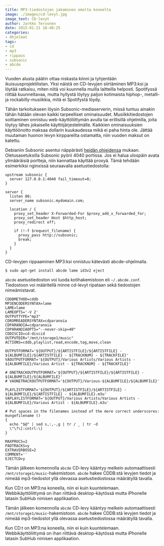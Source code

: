 ```yaml
---
title: MP3-tiedostojen jakaminen omalta koneelta
image: ./images/cd-levyt.jpg
image_text: CD-levyt
author: Jarkko Tervonen
date: 2015-01-21 18:40:25
categories:
- Ohjelmat
tags:
- cd
- mp3
- rippaus
- subsonic
- abcde
---
```

Vuoden alusta päätin ottaa niskasta kiinni ja tyhjentään ikuisuusprojektilistan. Yksi näistä on CD-levyjen siirtäminen MP3:ksi ja löytää ratkaisu, miten niitä voi kuunnella muilla laitteilla helposti. Spotifyssä riittää kuunneltavaa, mutta hyllystä löytyy paljon kotimaista hiphop-, metalli- ja rockabilly-musiikkia, mitä ei Spotifystä löydy.

Tähän tarkoitukseen löysin Subsonic-mediaserverin, missä tuntuu ainakin tähän hätään olevan kaikki tarpeelliset ominaisuudet. Musiikkitiedostojen soittaminen onnistuu web-käyttöliittymän avulla tai erillisillä ohjelmilla, joita löytyy lähes jokaiselle käyttöjärjestelmälle. Kaikkien ominaisuuksien käyttöönotto maksaa dollarin kuukaudessa mikä ei paha hinta ole. Jättää muutaman huonon levyn kirppareilta ostamatta, niin vuoden maksut on katettu.

Debianiin Subsonic asentui näppärästi [heidän ohjeidensa](http://www.subsonic.org/pages/installation.jsp#debian) mukaan. Oletusasetuksilla Subsonic pyörii 4040 portissa. Jos ei halua ulospäin avata ylimääräisiä portteja, niin kannattaa käyttää proxyä. Tämä tehdään esimerkiksi nginxissä seuraavalla asetustiedostolla:

```
upstream subsonic {
  server 127.0.0.1:4040 fail_timeout=0;
}

server {
  listen 80;
  server_name subsonic.mydomain.com;

  location / {
    proxy_set_header X-Forwarded-For $proxy_add_x_forwarded_for;
    proxy_set_header Host $http_host;
    proxy_redirect off;

    if (!-f $request_filename) {
      proxy_pass http://subsonic;
      break;
    }
  }
}
```

CD-levyjen rippaaminen MP3:ksi onnistuu kätevästi abcde-ohjelmalla.

```
$ sudo apt-get install abcde lame id3v2 eject
```

`abcde` asetustiedoston voi luoda kotihakemistoon eli `~/.abcde.conf`. Tiedostoon voi määritellä minne cd-levyt ripataan sekä tiedostojen nimeämistavat.

```
CDDBMETHOD=cddb
MP3ENCODERSYNTAX=lame
LAME=lame
LAMEOPTS='-V 2'
OUTPUTTYPE="mp3"
CDROMREADERSYNTAX=cdparanoia
CDPARANOIA=cdparanoia
CDPARANOIAOPTS="--never-skip=40"
CDDISCID=cd-discid
OUTPUTDIR="/mnt/storage1/music"
ACTIONS=cddb,playlist,read,encode,tag,move,clean

OUTPUTFORMAT='${OUTPUT}/${ARTISTFILE}/${ARTISTFILE} - ${ALBUMFILE}/${ARTISTFILE} - ${TRACKNUM} - ${TRACKFILE}'
VAOUTPUTFORMAT='${OUTPUT}/Various Artists/Various Artists - ${ALBUMFILE}/Various Artist - ${TRACKNUM} - ${TRACKFILE}'

# ONETRACKOUTPUTFORMAT='${OUTPUT}/${ARTISTFILE}/${ARTISTFILE} - ${ALBUMFILE}/${ALBUMFILE}'
# VAONETRACKOUTPUTFORMAT='${OUTPUT}/Various-${ALBUMFILE}/${ALBUMFILE}'

PLAYLISTFORMAT='${OUTPUT}/${ARTISTFILE}/${ARTISTFILE} - ${ALBUMFILE}/${ARTISTFILE} - ${ALBUMFILE}.m3u'
VAPLAYLISTFORMAT='${OUTPUT}/Various Artists/Various Artists - ${ALBUMFILE}/Various Artist - ${ALBUMFILE}.m3u'

# Put spaces in the filenames instead of the more correct underscores:
mungefilename ()
{
  echo "$@" | sed s,:,-,g | tr / _ | tr -d
  \"\?\[:cntrl:\]
}

MAXPROCS=2
PADTRACKS=y
EXTRAVERBOSE=2
COMMENT=''
EJECTCD=y
```

Tämän jälkeen komennolla `abcde` CD-levy kääntyy melkein automaattisesti `/mnt/storage1/music`-hakemistoon. `abcde` hakee CDDB:stä levyjen tiedot ja nimeää mp3-tiedostot yllä olevassa asetustiedostossa määrätyllä tavalla.

Kun CD:t on MP3:na koneella, niin ei kuin kuuntelemaan. Webbikäyttöliittymä on ihan riittävä desktop-käytössä mutta iPhonelle latasin SubHub nimisen applikaation.

Tämän jälkeen komennolla `abcde` CD-levy kääntyy melkein automaattisesti `/mnt/storage1/music`-hakemistoon. `abcde` hakee CDDB:stä levyjen tiedot ja nimeää mp3-tiedostot yllä olevassa asetustiedostossa määrätyllä tavalla.

Kun CD:t on MP3:na koneella, niin ei kuin kuuntelemaan. Webbikäyttöliittymä on ihan riittävä desktop-käytössä mutta iPhonelle latasin SubHub nimisen applikaation.
